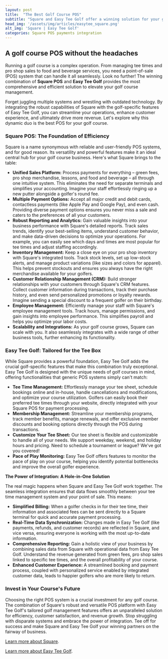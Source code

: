 ```yaml
---
layout: post
title:  "The Best Golf Course POS"
subtitle: "Square and Easy Tee Golf offer a winning solution for your golf course POS"
head_img: '/assets/img/articles/easytee_square.png'
alt_img: 'Square | Easy Tee Golf'
categories: Square POS payments integration 
---
```


## A golf course POS without the headaches

Running a golf course is a complex operation. From managing tee times and pro shop sales to food and beverage services, you need a point-of-sale (POS) system that can handle it all seamlessly. Look no further\! The winning combination of **Square POS** and **Easy Tee Golf** provides the most comprehensive and efficient solution to elevate your golf course management.

Forget juggling multiple systems and wrestling with outdated technology. By integrating the robust capabilities of Square with the golf-specific features of Easy Tee Golf, you can streamline your operations, enhance customer experience, and ultimately drive more revenue. Let's explore why this dynamic duo is the best POS for your golf course.

### Square POS: The Foundation of Efficiency

Square is a name synonymous with reliable and user-friendly POS systems, and for good reason. Its versatility and powerful features make it an ideal central hub for your golf course business. Here's what Square brings to the table:

* **Unified Sales Platform:** Process payments for everything – green fees, pro shop merchandise, lessons, and food and beverage – all through one intuitive system. This eliminates the need for separate terminals and simplifies your accounting. Imagine your staff effortlessly ringing up a new putter alongside a golfer's round fee.  
* **Multiple Payment Options:** Accept all major credit and debit cards, contactless payments (like Apple Pay and Google Pay), and even cash. Providing diverse payment options ensures you never miss a sale and caters to the preferences of all your customers.  
* **Robust Reporting and Analytics:** Gain valuable insights into your business performance with Square's detailed reports. Track sales trends, identify your best-selling items, understand customer behavior, and make data-driven decisions to optimize your operations. For example, you can easily see which days and times are most popular for tee times and adjust staffing accordingly.  
* **Inventory Management:** Keep a close eye on your pro shop inventory with Square's integrated tools. Track stock levels, set up low-stock alerts, and manage product variations (like sizes and colors for apparel). This helps prevent stockouts and ensures you always have the right merchandise available for your golfers.  
* **Customer Relationship Management (CRM):** Build stronger relationships with your customers through Square's CRM features. Collect customer information during transactions, track their purchase history, and even send personalized promotions or loyalty rewards. Imagine sending a special discount to a frequent golfer on their birthday.  
* **Employee Management:** Efficiently manage your staff with Square's employee management tools. Track hours, manage permissions, and gain insights into employee performance. This simplifies payroll and helps you optimize your labor costs.  
* **Scalability and Integrations:** As your golf course grows, Square can scale with you. It also seamlessly integrates with a wide range of other business tools, further enhancing its functionality.

### Easy Tee Golf: Tailored for the Tee Box

While Square provides a powerful foundation, Easy Tee Golf adds the crucial golf-specific features that make this combination truly exceptional. Easy Tee Golf is designed with the unique needs of golf courses in mind, offering functionalities that generic POS systems simply can't match:

* **Tee Time Management:** Effortlessly manage your tee sheet, schedule bookings online and in-house, handle cancellations and modifications, and optimize your course utilization. Golfers can easily book their preferred tee times through your website, directly integrated with your Square POS for payment processing.  
* **Membership Management:** Streamline your membership programs, track member benefits, manage renewals, and offer exclusive member discounts and booking options directly through the POS during transactions.  
* **Customize Your Tee Sheet:** Our tee sheet is flexible and customizable to handle all of your needs. We support weekday, weekend, and holiday hours and pricing. Need to schedule a tournament or league? We’ve got you covered!
* **Pace of Play Monitoring:** Easy Tee Golf offers features to monitor the pace of play on your course, helping you identify potential bottlenecks and improve the overall golfer experience.

**The Power of Integration: A Hole-in-One Solution**

The real magic happens when Square and Easy Tee Golf work together. The seamless integration ensures that data flows smoothly between your tee time management system and your point of sale. This means:

* **Simplified Billing:** When a golfer checks in for their tee time, their information and associated fees can be sent directly to a Square terminal for quick and accurate payment processing. 
* **Real-Time Data Synchronization:** Changes made in Easy Tee Golf (like payments, refunds, and customer records) are reflected in Square, and vice versa, ensuring everyone is working with the most up-to-date information. 
* **Comprehensive Reporting:** Gain a holistic view of your business by combining sales data from Square with operational data from Easy Tee Golf. Understand the revenue generated from green fees, pro shop sales linked to specific tee times, and the overall profitability of your course.  
* **Enhanced Customer Experience:** A streamlined booking and payment process, coupled with personalized service enabled by integrated customer data, leads to happier golfers who are more likely to return.

### Invest in Your Course's Future

Choosing the right POS system is a crucial investment for any golf course. The combination of Square's robust and versatile POS platform with Easy Tee Golf's tailored golf management features offers an unparalleled solution for efficiency, customer satisfaction, and revenue growth. Stop struggling with disparate systems and embrace the power of integration. Tee off for success and make Square and Easy Tee Golf your winning partners on the fairway of business.


<a href="https://squareup.com/?utm_source=easyteegolf.com" target="_blank">Learn more about Square</a>.

<a href="https://easyteegolf.com/?utm_source=best_golf_pos_article" target="_blank">Learn more about Easy Tee Golf</a>.
